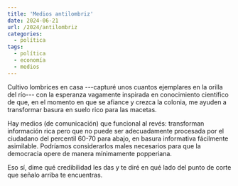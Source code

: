 ```yaml
---
title: 'Medios antilombriz'
date: 2024-06-21
url: /2024/antilombriz
categories:
  - política
tags:
  - política
  - economía
  - medios
---
```


Cultivo lombrices en casa ---capturé unos cuantos ejemplares en la orilla del río--- con la esperanza vagamente inspirada en conocimiento científico de que, en el momento en que se afiance y crezca la colonia, me ayuden a transformar basura en suelo rico para las macetas.

Hay medios (de comunicación) que funcional al revés: transforman información rica pero que no puede ser adecuadamente procesada por el ciudadano del percentil 60-70 para abajo, en basura informativa fácilmente asimilable. Podríamos considerarlos males necesarios para que la democracia opere de manera mínimamente popperiana.

Eso sí, dime qué credibilidad les das y te diré en qué lado del punto de corte que señalo arriba te encuentras.